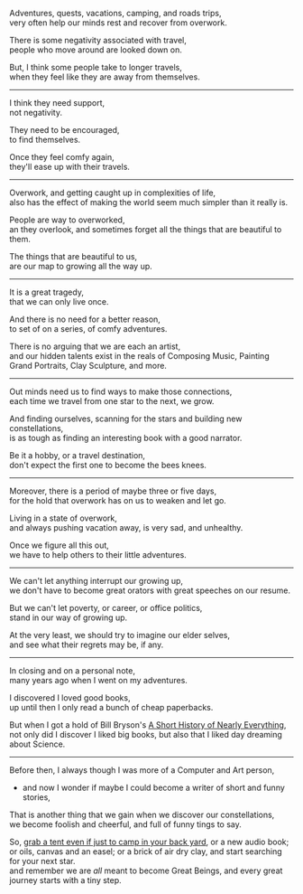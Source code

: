 Adventures, quests, vacations, camping, and roads trips,\
very often help our minds rest and recover from overwork.

There is some negativity associated with travel,\
people who move around are looked down on.

But, I think some people take to longer travels,\
when they feel like they are away from themselves.

---

I think they need support,\
not negativity.

They need to be encouraged,\
to find themselves.

Once they feel comfy again,\
they'll ease up with their travels.

---

Overwork, and getting caught up in complexities of life,\
also has the effect of making the world seem much simpler than it really is.

People are way to overworked,\
an they overlook, and sometimes forget all the things that are beautiful to them.

The things that are beautiful to us,\
are our map to growing all the way up.

---

It is a great tragedy,\
that we can only live once.

And there is no need for a better reason,\
to set of on a series, of comfy adventures.

There is no arguing that we are each an artist,\
and our hidden talents exist in the reals of Composing Music, Painting Grand Portraits, Clay Sculpture, and more.

---

Out minds need us to find ways to make those connections,\
each time we travel from one star to the next, we grow.

And finding ourselves, scanning for the stars and building new constellations,\
is as tough as finding an interesting book with a good narrator.

Be it a hobby, or a travel destination,\
don't expect the first one to become the bees knees.

---

Moreover, there is a period of maybe three or five days,\
for the hold that overwork has on us to weaken and let go.

Living in a state of overwork,\
and always pushing vacation away, is very sad, and unhealthy.

Once we figure all this out,\
we have to help others to their little adventures.

---

We can't let anything interrupt our growing up,\
we don't have to become great orators with great speeches on our resume.

But we can't let poverty, or career, or office politics,\
stand in our way of growing up.

At the very least, we should try to imagine our elder selves,\
and see what their regrets may be, if any.

---

In closing and on a personal note,\
many years ago when I went on my adventures.

I discovered I loved good books,\
up until then I only read a bunch of cheap paperbacks.

But when I got a hold of Bill Bryson's [A Short History of Nearly Everything](https://en.wikipedia.org/wiki/A_Short_History_of_Nearly_Everything),\
not only did I discover I liked big books, but also that I liked day dreaming about Science.

---

Before then, I always though I was more of a Computer and Art person,

*   and now I wonder if maybe I could become a writer of short and funny stories,

That is another thing that we gain when we discover our constellations,\
we become foolish and cheerful, and full of funny tings to say.

So, [grab a tent even if just to camp in your back yard](https://www.youtube.com/watch?v=23QqGLt4-4w), or a new audio book; or oils, canvas and an easel; or a brick of air dry clay, and start searching for your next star.\
and remember we are *all* meant to become Great Beings, and every great journey starts with a tiny step.

